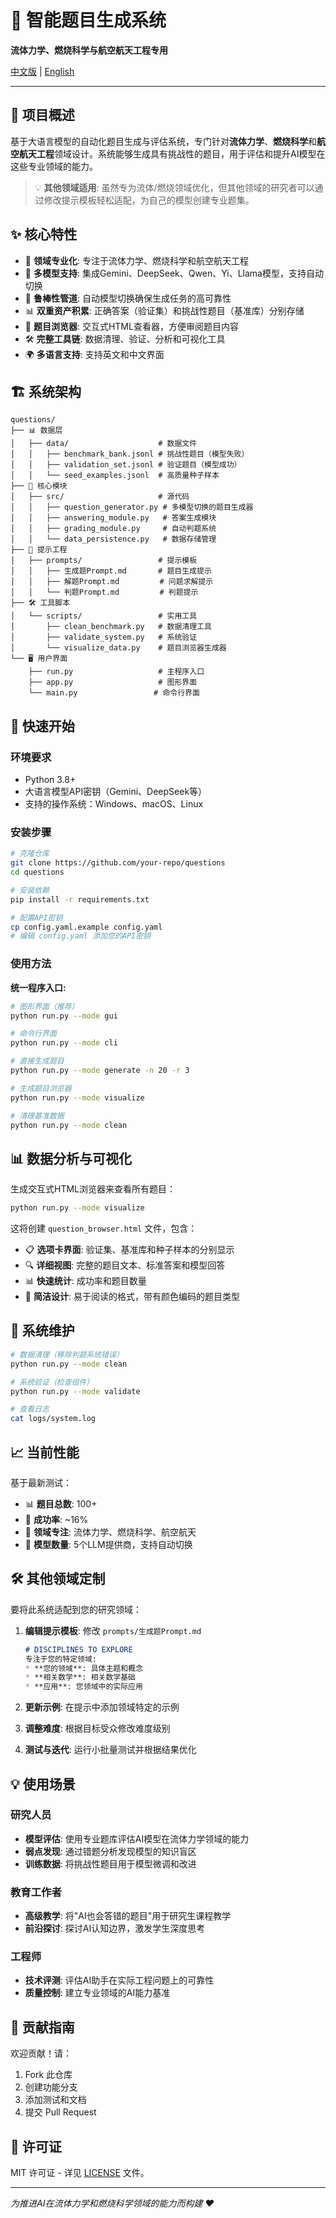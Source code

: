 # 🚀 智能题目生成系统

**流体力学、燃烧科学与航空航天工程专用**

[中文版](#中文版) | [English](README_EN.md)

---

## 🌟 项目概述

基于大语言模型的自动化题目生成与评估系统，专门针对**流体力学**、**燃烧科学**和**航空航天工程**领域设计。系统能够生成具有挑战性的题目，用于评估和提升AI模型在这些专业领域的能力。

> 💡 **其他领域适用**: 虽然专为流体/燃烧领域优化，但其他领域的研究者可以通过修改提示模板轻松适配，为自己的模型创建专业题集。

## ✨ 核心特性

- 🎯 **领域专业化**: 专注于流体力学、燃烧科学和航空航天工程
- 🤖 **多模型支持**: 集成Gemini、DeepSeek、Qwen、Yi、Llama模型，支持自动切换
- 🔄 **鲁棒性管道**: 自动模型切换确保生成任务的高可靠性
- 📊 **双重资产积累**: 正确答案（验证集）和挑战性题目（基准库）分别存储
- 🎨 **题目浏览器**: 交互式HTML查看器，方便审阅题目内容
- 🛠️ **完整工具链**: 数据清理、验证、分析和可视化工具
- 🌍 **多语言支持**: 支持英文和中文界面

## 🏗️ 系统架构

```
questions/
├── 📊 数据层
│   ├── data/                    # 数据文件
│   │   ├── benchmark_bank.jsonl # 挑战性题目（模型失败）
│   │   ├── validation_set.jsonl # 验证题目（模型成功）
│   │   └── seed_examples.jsonl  # 高质量种子样本
├── 🧠 核心模块
│   ├── src/                     # 源代码
│   │   ├── question_generator.py # 多模型切换的题目生成器
│   │   ├── answering_module.py   # 答案生成模块
│   │   ├── grading_module.py     # 自动判题系统
│   │   └── data_persistence.py   # 数据存储管理
├── 🎯 提示工程
│   ├── prompts/                 # 提示模板
│   │   ├── 生成题Prompt.md       # 题目生成提示
│   │   ├── 解题Prompt.md         # 问题求解提示
│   │   └── 判题Prompt.md         # 判题提示
├── 🛠️ 工具脚本
│   └── scripts/                 # 实用工具
│       ├── clean_benchmark.py   # 数据清理工具
│       ├── validate_system.py   # 系统验证
│       └── visualize_data.py    # 题目浏览器生成器
└── 🖥️ 用户界面
    ├── run.py                   # 主程序入口
    ├── app.py                   # 图形界面
    └── main.py                 # 命令行界面
```

## 🚀 快速开始

### 环境要求
- Python 3.8+
- 大语言模型API密钥（Gemini、DeepSeek等）
- 支持的操作系统：Windows、macOS、Linux

### 安装步骤
```bash
# 克隆仓库
git clone https://github.com/your-repo/questions
cd questions

# 安装依赖
pip install -r requirements.txt

# 配置API密钥
cp config.yaml.example config.yaml
# 编辑 config.yaml 添加您的API密钥
```

### 使用方法

**统一程序入口:**
```bash
# 图形界面（推荐）
python run.py --mode gui

# 命令行界面  
python run.py --mode cli

# 直接生成题目
python run.py --mode generate -n 20 -r 3

# 生成题目浏览器
python run.py --mode visualize

# 清理基准数据
python run.py --mode clean
```

## 📊 数据分析与可视化

生成交互式HTML浏览器来查看所有题目：

```bash
python run.py --mode visualize
```

这将创建 `question_browser.html` 文件，包含：
- 📋 **选项卡界面**: 验证集、基准库和种子样本的分别显示
- 🔍 **详细视图**: 完整的题目文本、标准答案和模型回答
- 📊 **快速统计**: 成功率和题目数量
- 🎨 **简洁设计**: 易于阅读的格式，带有颜色编码的题目类型

## 🔧 系统维护

```bash
# 数据清理（移除判题系统错误）
python run.py --mode clean

# 系统验证（检查组件）
python run.py --mode validate

# 查看日志
cat logs/system.log
```

## 📈 当前性能

基于最新测试：
- 📊 **题目总数**: 100+
- 🎯 **成功率**: ~16%
- 🔬 **领域专注**: 流体力学、燃烧科学、航空航天
- 🤖 **模型数量**: 5个LLM提供商，支持自动切换

## 🛠️ 其他领域定制

要将此系统适配到您的研究领域：

1. **编辑提示模板**: 修改 `prompts/生成题Prompt.md`
   ```markdown
   # DISCIPLINES TO EXPLORE
   专注于您的特定领域:
   * **您的领域**: 具体主题和概念
   * **相关数学**: 相关数学基础
   * **应用**: 您领域中的实际应用
   ```

2. **更新示例**: 在提示中添加领域特定的示例
3. **调整难度**: 根据目标受众修改难度级别
4. **测试与迭代**: 运行小批量测试并根据结果优化

## 💡 使用场景

### 研究人员
- **模型评估**: 使用专业题库评估AI模型在流体力学领域的能力
- **弱点发现**: 通过错题分析发现模型的知识盲区
- **训练数据**: 将挑战性题目用于模型微调和改进

### 教育工作者
- **高级教学**: 将"AI也会答错的题目"用于研究生课程教学
- **前沿探讨**: 探讨AI认知边界，激发学生深度思考

### 工程师
- **技术评测**: 评估AI助手在实际工程问题上的可靠性
- **质量控制**: 建立专业领域的AI能力基准

## 🤝 贡献指南

欢迎贡献！请：
1. Fork 此仓库
2. 创建功能分支
3. 添加测试和文档
4. 提交 Pull Request

## 📄 许可证

MIT 许可证 - 详见 [LICENSE](LICENSE) 文件。

---

*为推进AI在流体力学和燃烧科学领域的能力而构建 ❤️*